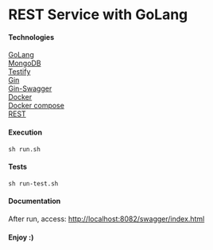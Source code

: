 # REST Service with GoLang

#### Technologies

[GoLang](https://golang.org/doc/)<br/>
[MongoDB](https://docs.mongodb.com/)<br/>
[Testify](https://github.com/stretchr/testify)<br/>
[Gin](https://github.com/gin-gonic/gin)<br/>
[Gin-Swagger](https://github.com/swaggo/gin-swagger)<br/>
[Docker](https://docs.docker.com/)<br/>
[Docker compose](https://docs.docker.com/compose/)<br/>
[REST](https://pt.wikipedia.org/wiki/REST)


#### Execution

`sh run.sh`


#### Tests

`sh run-test.sh`


#### Documentation

After run, access: [http://localhost:8082/swagger/index.html](http://localhost:8082/swagger/index.html)

#### Enjoy :)